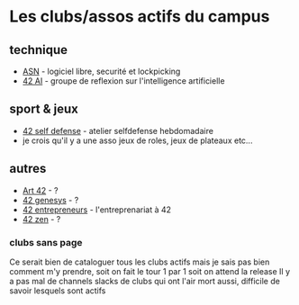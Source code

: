 <!-- TITLE: Clubs -->
<!-- SUBTITLE: A quick summary of Clubs -->

# Les clubs/assos actifs du campus
## technique
- [ASN](/campus-paris/clubs/asn) - logiciel libre, securité et lockpicking
- [42 AI](/campis-paris/clubs/42ai) - groupe de reflexion sur l'intelligence artificielle

## sport & jeux
- [42 self defense](/campus-paris/clubs/42selfdefense) - atelier selfdefense hebdomadaire
- je crois qu'il y a une asso jeux de roles, jeux de plateaux etc...
## autres
- [Art 42](/campus-paris/clubs/art42) - ?
- [42 genesys](/campus-paris/clubs/42genesys) - ?
- [42 entrepreneurs](/campus-paris/clubs/42entrepreneurs) - l'entreprenariat à 42
- [42 zen](/campus-paris/clubs/42zen) - ?

### clubs sans page

Ce serait bien de cataloguer tous les clubs actifs mais je sais pas bien comment m'y prendre, soit on fait le tour 1 par 1 soit on attend la release
Il y a pas mal de channels slacks de clubs qui ont l'air mort aussi, difficile de savoir lesquels sont actifs
